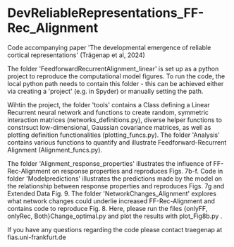 # DevReliableRepresentations_FF-Rec_Alignment
Code accompanying paper 'The developmental emergence of reliable cortical representations'  (Trägenap et al, 2024)

The folder 'FeedforwardRecurrentAlignment_linear' is set up as a python project to reproduce the computational model figures. To run the code, the local python path needs to contain this folder - this can be achieved either via creating a 'project' (e.g. in Spyder) or manually setting the path.

Wihtin the project, the folder 'tools' contains a Class defining a Linear Recurrent neural network and functions to create random, symmetric interaction matrices (networks_definitions.py), diverse helper functions to constrsuct low-dimensional, Gaussian covariance matrices, as well as plotting definition functionalities (plotting_funcs.py).
The folder 'Analysis' contains various functions to quantify and illustrate Feedforward-Recurrent Alignment (Alignment_funcs.py).

The folder 'Alignment_response_properties' illustrates the influence of FF-Rec-Alignment on response properties and reproduces Figs. 7b-f.
Code in folder 'Modelpredictions' illustrates the predictions made by the model on the relationship between response properties and reproduces Figs. 7g and Extended Data Fig. 9.
The folder 'NetworkChanges_Alignment' explores what network changes could underlie increased FF-Rec-Alignment and contains code to reproduce Fig. 8. Here, please run the files {onlyFF, onlyRec, Both}Change_optimal.py and plot the results with plot_Fig8b.py .

If you have any questions regarding the code please contact traegenap at fias.uni-frankfurt.de

